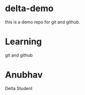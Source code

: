 # delta-demo
this is a demo repo for git and github.

# Learning
git and github

# Anubhav
Delta Student